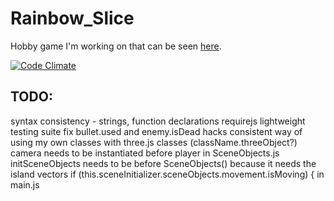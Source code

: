 Rainbow_Slice
=============

Hobby game I'm working on that can be seen [here](http://www.rainbowslice.com).

[![Code Climate](https://codeclimate.com/github/SimonHFrost/Rainbow_Slice.png)](https://codeclimate.com/github/SimonHFrost/Rainbow_Slice)

TODO:
-----

syntax consistency - strings, function declarations
requirejs
lightweight testing suite
fix bullet.used and enemy.isDead hacks
consistent way of using my own classes with three.js classes (className.threeObject?)
camera needs to be instantiated before player in SceneObjects.js
initSceneObjects needs to be before SceneObjects() because it needs the island vectors
if (this.sceneInitializer.sceneObjects.movement.isMoving) { in main.js
